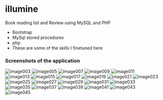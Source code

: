 # illumine
Book reading list and Review using MySQL and PHP
- Bootstrap
- MySql stored procedures 
- php
- These are some of the skills I finetuned here

### Screenshots of the application
![image003](https://user-images.githubusercontent.com/43994542/114911834-02142380-9e3d-11eb-8186-f37e4d894f26.png)
![image005](https://user-images.githubusercontent.com/43994542/114911848-03dde700-9e3d-11eb-8ac5-221286843bab.png)
![image007](https://user-images.githubusercontent.com/43994542/114911855-050f1400-9e3d-11eb-8177-109cf72849cd.png)
![image009](https://user-images.githubusercontent.com/43994542/114911864-06404100-9e3d-11eb-90f6-dbf80e03a9d9.png)
![image011](https://user-images.githubusercontent.com/43994542/114911870-06d8d780-9e3d-11eb-88dc-ad32c4d3ff66.png)
![image013](https://user-images.githubusercontent.com/43994542/114911873-07716e00-9e3d-11eb-911f-c3864e0e4216.png)
![image015](https://user-images.githubusercontent.com/43994542/114911875-080a0480-9e3d-11eb-97e4-6a63c2729b2e.png)
![image017](https://user-images.githubusercontent.com/43994542/114911882-080a0480-9e3d-11eb-9ac2-a8327e9ef8fc.png)
![image019](https://user-images.githubusercontent.com/43994542/114911884-08a29b00-9e3d-11eb-9fc4-f48d372da3b3.png)
![image021](https://user-images.githubusercontent.com/43994542/114911888-093b3180-9e3d-11eb-9ed9-8683becb04d1.png)
![image023](https://user-images.githubusercontent.com/43994542/114911893-09d3c800-9e3d-11eb-9b30-2c9e95788a6a.png)
![image025](https://user-images.githubusercontent.com/43994542/114911897-09d3c800-9e3d-11eb-96c7-5130340d0648.png)
![image027](https://user-images.githubusercontent.com/43994542/114911900-0a6c5e80-9e3d-11eb-8949-3c4a3c48dd95.png)
![image029](https://user-images.githubusercontent.com/43994542/114911901-0b04f500-9e3d-11eb-9f32-bf1244683e9e.png)
![image031](https://user-images.githubusercontent.com/43994542/114911903-0b04f500-9e3d-11eb-89c4-2c5a3329f120.png)
![image033](https://user-images.githubusercontent.com/43994542/114911904-0b9d8b80-9e3d-11eb-8868-bc43fee7e1a8.png)
![image035](https://user-images.githubusercontent.com/43994542/114911907-0b9d8b80-9e3d-11eb-8e9d-a83c75629b51.png)
![image037](https://user-images.githubusercontent.com/43994542/114911909-0c362200-9e3d-11eb-8e23-f07772f6a31e.png)
![image039](https://user-images.githubusercontent.com/43994542/114911914-0cceb880-9e3d-11eb-8c5b-5ebe2f2a7ae5.png)
![image041](https://user-images.githubusercontent.com/43994542/114911915-0cceb880-9e3d-11eb-940a-78f9d5f4729e.png)
![image043](https://user-images.githubusercontent.com/43994542/114911918-0d674f00-9e3d-11eb-811b-e40988825d3f.png)
![image045](https://user-images.githubusercontent.com/43994542/114911921-0dffe580-9e3d-11eb-85e8-337b3a151d17.png)


